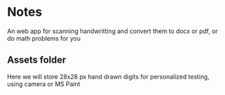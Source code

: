 # Notes

An web app for scanning handwritting and convert them to docx or pdf, or do math problems for you

## Assets folder

Here we will store 28x28 px hand drawn digits for personalized testing, using camera or MS Paint
